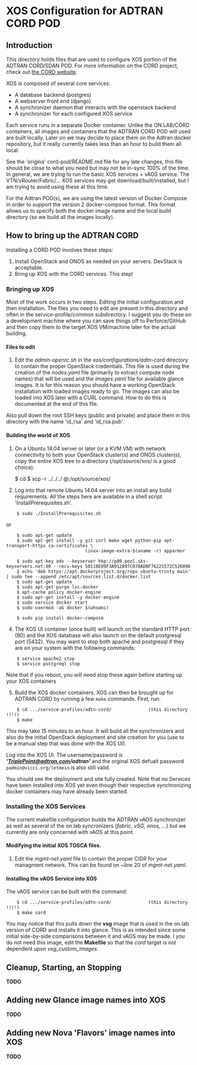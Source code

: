 # XOS Configuration for ADTRAN CORD POD

## Introduction

This directory holds files that are used to configure XOS portion of the ADTRAN CORD/SDAN
POD.  For more information on the CORD project, check out
[the CORD website](http://cord.onosproject.org/).

XOS is composed of several core services:

  * A database backend (postgres)
  * A webserver front end (django)
  * A synchronizer daemon that interacts with the openstack backend
  * A synchronizer for each configured XOS service

Each service runs in a separate Docker container.  Unlike the ON.LAB/CORD containers,
all images and containers that the ADTRAN CORD POD will used are built locally.  Later on we
may decide to place them on the Adtran docker repository, but it really currently takes less
than an hour to build them all local.

See the 'origina' cord-pod/README.md file for any late changes, this file should be close to
what you need but may not be in-sync 100% of the time.  In general, we are trying
to run the basic XOS services + vAOS service.  The VTN/vRouter/Fabric/... XOS services
may get download/built/installed, but I am trying to avoid using these at this time.

For the Adtran POD(s), we are using the latest version of Docker Compose in order
to support the version 2 docker-compose format.  This format allows us to specify both
the docker image name and the local build directory (so we build all the images locally).

## How to bring up the ADTRAN CORD

Installing a CORD POD involves these steps:
 1. Install OpenStack and ONOS as needed on your servers.  DevStack is acceptable.
 2. Bring up XOS with the CORD services.  This step!

### Bringing up XOS

Most of the work occurs in two steps.  Editing the initial configuration and then installation.  The files you
need to edit are present in this directory and often in the service-profile/common subdirectory.  I suggest you
do these on a development machine where you can save things off to Perforce/GitHub and then copy them to the
target XOS VM/machine later for the actual building.

#### Files to edit

1. Edit the *admin-openrc.sh* in the _xos/configurations/adtn-cord_ directory to contain the proper OpenStack
 credentials.  This file is used during the creation of the *nodes.yaml* file (primarily to extract compute node names)
 that will be used and the *images.yaml* file for available glance images.
 It is for this reason you should have a working OpenStack installation with loaded images ready to go.  The images
 can also be loaded into XOS later with a CURL command.  How to do this is documented at the end of this file.

 Also pull down the root SSH keys (public and private) and place them in this directory with the name 'id_rsa'
 and 'id_rsa.pub'.

#### Building the world of XOS

1. On a Ubuntu 14.04 server or later (or a KVM VM) with network connectivity to both your OpenStack cluster(s) and ONOS
   cluster(s), copy the entire XOS tree to a directory (/opt/source/xos/ is a good choice).

    $ cd <to-this-directory>
    $ scp -r ../../../ <user>@<server>:/opt/source/xos/

2. Log into that remote Ubuntu 14.04 server into an install any build requirements.  All the
   steps here are available in a shell script 'InstallPrerequisites.sh'.
```
    $ sudo ./InstallPrerequisites.sh
```
or
```
    $ sudo apt-get update
    $ sudo apt-get install -y git curl make wget python-pip apt-transport-https ca-certificates \
                              linux-image-extra-$(uname -r) apparmor

    $ sudo apt-key adv --keyserver hkp://p80.pool.sks-keyservers.net:80 --recv-keys 58118E89F3A912897C070ADBF76221572C52609D
    $ echo 'deb https://apt.dockerproject.org/repo ubuntu-trusty main' | sudo tee --append /etc/apt/sources.list.d/docker.list
    $ sudo apt-get update
    $ sudo apt-get purge lxc-docker
    $ apt-cache policy docker-engine
    $ sudo apt-get install -y docker-engine
    $ sudo service docker start
    $ sudo usermod -aG docker $(whoami)

    $ sudo pip install docker-compose
```
4. The XOS UI container (once built) will launch on the standard HTTP port (80) and the XOS database will also
   launch on the default postgresql port (5432).  You may want to stop both apache and postgresql if they are
   on your system with the following commands:
```
    $ service apache2 stop
    $ service postgreql stop
```
   Note that if you reboot, you will need stop these again before starting up your XOS containers

5. Build the XOS docker containers. XOS can then be brought up for ADTRAN CORD
   by running a few `make` commands. First, run:
```
    $ cd .../service-profiles/adtn-cord/              (this directory !!!!)
    $ make
```
   This may take 15 minutes to an hour.  It will build all the synchronizers and also do
   the initial OpenStack deployment and site creation for you (use to be a manual step
   that was done with the XOS UI).

   Log into the XOS UI.  The username/password is **_'TriplePoint@adtran.com/adtran'_**
   and the orginal XOS defualt password `padmin@vicci.org/letmein` is also still valid.

   You should see the deployment and site fully created.  Note that no Services have been
   installed into XOS yet even though their respective synchronizing docker containers may
   have already been started.

### Installing the XOS Services

The current makefile configuration builds the ADTRAN vAOS synchronizer as well as several of the
on.lab syncronizers (_fabric, vSG, onos, ..._) but we currently are only concerned with vAOS at
this point.

#### Modifying the initial XOS TOSCA files.

1. Edit the _mgmt-net.yaml_ file to contain the proper CIDR for your managment network.  This
   can be found on ~line 20 of _mgmt-net.yaml_.



#### Installing the vAOS Service into XOS

The vAOS service can be built with the command:
```
    $ cd .../service-profiles/adtn-cord/              (this directory !!!!)
    $ make cord
```
You may notice that this pulls down the **vsg** image that is used in the on.lab version of CORD
and installs it into glance.  This is as intended since some initial side-by-side comparisons
between it and vAOS may be made.  I you do not need this image, edit the **Makefile** so that
the _cord_ target is not dependent upon _vsg_custom_images_.


## Cleanup, Starting, an Stopping
**TODO**

## Adding new Glance image names into XOS
**TODO**

## Adding new Nova 'Flavors' image names into XOS
**TODO**